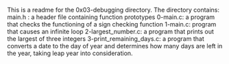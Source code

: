 This is a readme for the 0x03-debugging directory. The directory contains: main.h : a header file containing function prototypes 0-main.c: a program that checks the functioning of a sign checking function 1-main.c: program that causes an infinite loop 2-largest_number.c: a program that prints out the largest of three integers 3-print_remaining_days.c: a program that converts a date to the day of year and determines how many days are left in the year, taking leap year into consideration.
